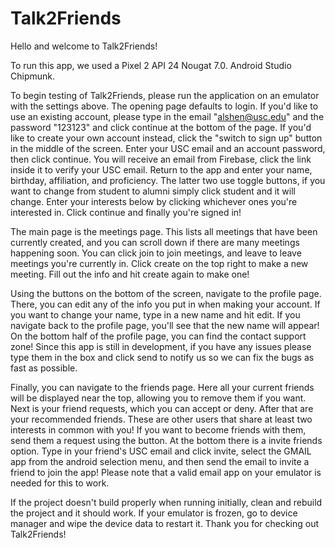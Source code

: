 # Talk2Friends

Hello and welcome to Talk2Friends!

To run this app, we used a Pixel 2 API 24 Nougat 7.0. Android Studio Chipmunk.

To begin testing of Talk2Friends, please run the application on an emulator with the settings above.
The opening page defaults to login. If you'd like to use an existing account, please type in the email "alshen@usc.edu" and the password "123123" and click continue at the bottom of the page.
If you'd like to create your own account instead, click the "switch to sign up" button in the middle of the screen. Enter your USC email and an account password, then click continue.
You will receive an email from Firebase, click the link inside it to verify your USC email. Return to the app and enter your name, birthday, affiliation, and proficiency. The latter two use toggle buttons, if you want to change from student to alumni simply click student and it will change.
Enter your interests below by clicking whichever ones you're interested in. Click continue and finally you're signed in!

The main page is the meetings page. This lists all meetings that have been currently created, and you can scroll down if there are many meetings happening soon. You can click join to join meetings, and leave to leave meetings you're currently in.
Click create on the top right to make a new meeting. Fill out the info and hit create again to make one!

Using the buttons on the bottom of the screen, navigate to the profile page. There, you can edit any of the info you put in when making your account. If you want to change your name, type in a new name and hit edit. If you navigate back to the profile page, you'll see that the new name will appear! On the bottom half of the profile page, you can find the contact support zone! Since this app is still in development, if you have any issues please type them in the box and click send to notify us so we can fix the bugs as fast as possible. 

Finally, you can navigate to the friends page. Here all your current friends will be displayed near the top, allowing you to remove them if you want.
Next is your friend requests, which you can accept or deny.
After that are your recommended friends. These are other users that share at least two interests in common with you! If you want to become friends with them, send them a request using the button.
At the bottom there is a invite friends option. Type in your friend's USC email and click invite, select the GMAIL app from the android selection menu, and then send the email to invite a friend to join the app! Please note that a valid email app on your emulator is needed for this to work.

If the project doesn't build properly when running initially, clean and rebuild the project and it should work. If your emulator is frozen, go to device manager and wipe the device data to restart it.
Thank you for checking out Talk2Friends!
